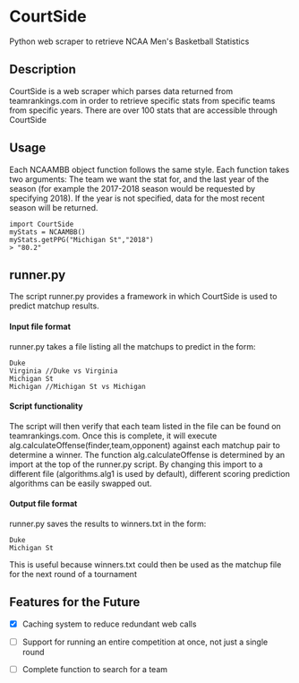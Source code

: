 # CourtSide
Python web scraper to retrieve NCAA Men's Basketball Statistics

## Description
CourtSide is a web scraper which parses data returned from teamrankings.com in order to retrieve specific stats from specific teams from specific years. There are over 100 stats that are accessible through CourtSide

## Usage

Each NCAAMBB object function follows the same style. Each function takes two arguments: The team we want the stat for, and the last year of the season (for example the 2017-2018 season would be requested by specifying 2018). If the year is not specified, data for the most recent season will be returned.

~~~~
import CourtSide
myStats = NCAAMBB()
myStats.getPPG("Michigan St","2018")
> "80.2"
~~~~

## runner.py
The script runner.py provides a framework in which CourtSide is used to predict matchup results. 

#### Input file format
runner.py takes a file listing all the matchups to predict in the form:
~~~~
Duke
Virginia //Duke vs Virginia
Michigan St
Michigan //Michigan St vs Michigan
~~~~

#### Script functionality
The script will then verify that each team listed in the file can be found on teamrankings.com. Once this is complete, it will execute alg.calculateOffense(finder,team,opponent) against each matchup pair to determine a winner. The function alg.calculateOffense is determined by an import at the top of the runner.py script. By changing this import to a different file (algorithms.alg1 is used by default), different scoring prediction algorithms can be easily swapped out. 

#### Output file format
runner.py saves the results to winners.txt in the form:
~~~~
Duke
Michigan St
~~~~
This is useful because winners.txt could then be used as the matchup file for the next round of a tournament

## Features for the Future
- [X] Caching system to reduce redundant web calls
- [ ] Support for running an entire competition at once, not just a single round
- [ ] Complete function to search for a team

